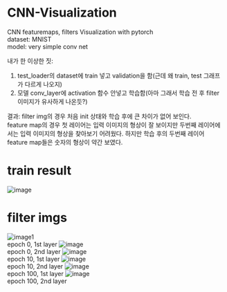 # CNN-Visualization
CNN featuremaps, filters Visualization with pytorch  
dataset: MNIST  
model: very simple conv net

내가 한 이상한 짓:
1. test_loader의 dataset에 train 넣고 validation을 함(근데 왜 train, test 그래프가 다르게 나오지)
2. 모델 conv_layer에 activation 함수 안넣고 학습함(아마 그래서 학습 전 후 filter 이미지가 유사하게 나온듯?)

결과:
filter img의 경우 처음 init 상태와 학습 후에 큰 차이가 없어 보인다.  
feature map의 경우 첫 레이어는 입력 이미지의 형상이 잘 보이지만 두번째 레이어에서는 입력 이미지의 형상을 찾아보기 어려웠다. 하지만 학습 후의 두번째 레이어 feature map들은 숫자의 형상이 약간 보였다.

# train result
![image](/train%20result/result.png)

# filter imgs
![image1](/filter%20imgs/model0%200.png)  
epoch 0, 1st layer
![image](/filter%20imgs/model0%201.png)  
epoch 0, 2nd layer
![image](/filter%20imgs/model10%200.png)  
epoch 10, 1st layer
![image](/filter%20imgs/model10%201.png)  
epoch 10, 2nd layer
![image](/filter%20imgs/model100%200.png)  
epoch 100, 1st layer
![image](/filter%20imgs/model100%201.png)  
epoch 100, 2nd layer

